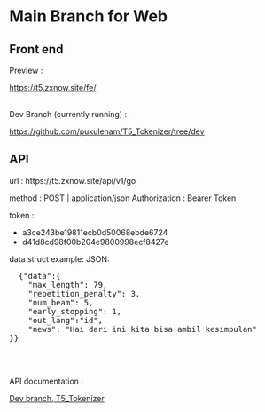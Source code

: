 <h1>Main Branch for Web</h1>
<h2>Front end</h2>
<p>Preview : &nbsp;</p><a href="https://t5.zxnow.site/fe">https://t5.zxnow.site/fe/</a><br><br>
<p>Dev Branch (currently running) : &nbsp;</p><a href="https://github.com/pukulenam/T5_Tokenizer/tree/dev">https://github.com/pukulenam/T5_Tokenizer/tree/dev</a>
<br>
<h2>API</h2>
<p>
url : https://t5.zxnow.site/api/v1/go

method : POST | application/json
Authorization : Bearer Token

token :
- a3ce243be19811ecb0d50068ebde6724
- d41d8cd98f00b204e9800998ecf8427e

data struct example: 
  JSON:
  <pre>
  {"data":{
    "max_length": 79,
    "repetition_penalty": 3,
    "num_beam": 5,
    "early_stopping": 1,
    "out_lang":"id",
    "news": "Hai dari ini kita bisa ambil kesimpulan"
}}
  </pre>
  <br>
</p>
<p>API documentation : &nbsp;</p><a href="https://github.com/pukulenam/T5_Tokenizer/tree/dev/api">Dev branch, T5_Tokenizer</a>
<br><b>
